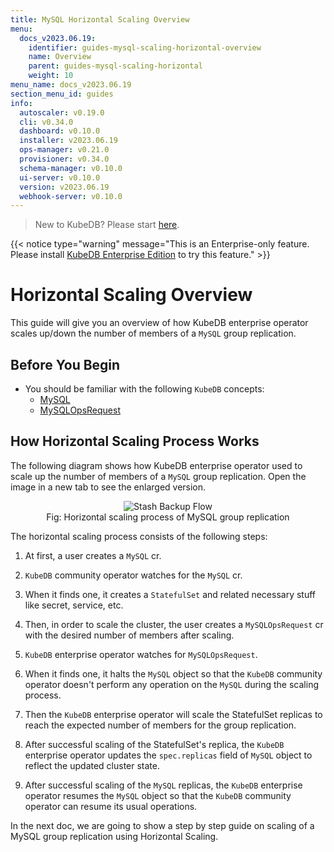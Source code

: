 ```yaml
---
title: MySQL Horizontal Scaling Overview
menu:
  docs_v2023.06.19:
    identifier: guides-mysql-scaling-horizontal-overview
    name: Overview
    parent: guides-mysql-scaling-horizontal
    weight: 10
menu_name: docs_v2023.06.19
section_menu_id: guides
info:
  autoscaler: v0.19.0
  cli: v0.34.0
  dashboard: v0.10.0
  installer: v2023.06.19
  ops-manager: v0.21.0
  provisioner: v0.34.0
  schema-manager: v0.10.0
  ui-server: v0.10.0
  version: v2023.06.19
  webhook-server: v0.10.0
---
```


> New to KubeDB? Please start [here](/docs/v2023.06.19/README).

{{< notice type="warning" message="This is an Enterprise-only feature. Please install [KubeDB Enterprise Edition](/docs/v2023.06.19/setup/install/enterprise) to try this feature." >}}

# Horizontal Scaling Overview

This guide will give you an overview of how KubeDB enterprise operator scales up/down the number of members of a `MySQL` group replication.

## Before You Begin

- You should be familiar with the following `KubeDB` concepts:
  - [MySQL](/docs/v2023.06.19/guides/mysql/concepts/database/)
  - [MySQLOpsRequest](/docs/v2023.06.19/guides/mysql/concepts/opsrequest/)

## How Horizontal Scaling Process Works

The following diagram shows how KubeDB enterprise operator used to scale up the number of members of a `MySQL` group replication. Open the image in a new tab to see the enlarged version.

<figure align="center">
  <img alt="Stash Backup Flow" src="/docs/v2023.06.19/guides/mysql/scaling/horizontal-scaling/overview/images/my-horizontal_scaling.png">
<figcaption align="center">Fig: Horizontal scaling process of MySQL group replication</figcaption>
</figure>

The horizontal scaling process consists of the following steps:

1. At first, a user creates a `MySQL` cr.

2. `KubeDB` community operator watches for the `MySQL` cr.

3. When it finds one, it creates a `StatefulSet` and related necessary stuff like secret, service, etc.

4. Then, in order to scale the cluster, the user creates a `MySQLOpsRequest` cr with the desired number of members after scaling.

5. `KubeDB` enterprise operator watches for `MySQLOpsRequest`.

6. When it finds one, it halts the `MySQL` object so that the `KubeDB` community operator doesn't perform any operation on the `MySQL` during the scaling process.  

7. Then the `KubeDB` enterprise operator will scale the StatefulSet replicas to reach the expected number of members for the group replication.

8. After successful scaling of the StatefulSet's replica, the `KubeDB` enterprise operator updates the `spec.replicas` field of `MySQL` object to reflect the updated cluster state.

9. After successful scaling of the `MySQL` replicas, the `KubeDB` enterprise operator resumes the `MySQL` object so that the `KubeDB` community operator can resume its usual operations.

In the next doc, we are going to show a step by step guide on scaling of a MySQL group replication using Horizontal Scaling.